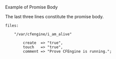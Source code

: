 Example of Promise Body

The last three lines constitute the promise body.

```cfengine3
files:

    "/var/cfengine/i_am_alive"

        create  => "true",
        touch   => "true",
        comment => "Prove CFEngine is running.";
```
